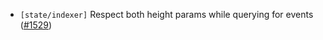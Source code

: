 - `[state/indexer]` Respect both height params while querying for events
   ([\#1529](https://github.com/depinnetwork/por-consensus/pull/1529))

